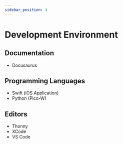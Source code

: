 ```yaml
---
sidebar_position: 4
---
```


# Development Environment
## Documentation
- Docusaurus
  
## Programming Languages
- Swift (iOS Application)
- Python (Pico-W)

## Editors
- Thonny
- XCode
- VS Code
